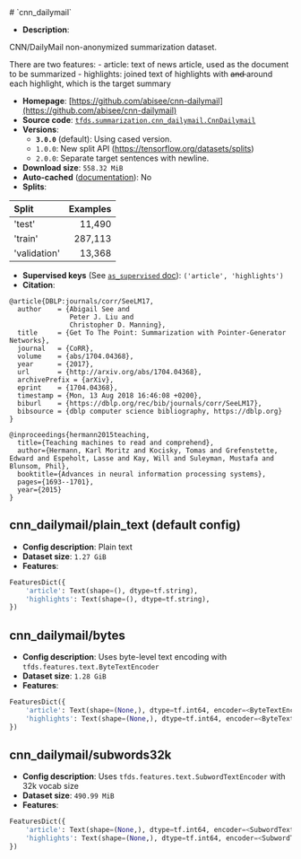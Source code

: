 <div itemscope itemtype="http://schema.org/Dataset">
  <div itemscope itemprop="includedInDataCatalog" itemtype="http://schema.org/DataCatalog">
    <meta itemprop="name" content="TensorFlow Datasets" />
  </div>
  <meta itemprop="name" content="cnn_dailymail" />
  <meta itemprop="description" content="CNN/DailyMail non-anonymized summarization dataset.&#10;&#10;There are two features:&#10;  - article: text of news article, used as the document to be summarized&#10;  - highlights: joined text of highlights with &lt;s&gt; and &lt;/s&gt; around each&#10;    highlight, which is the target summary&#10;&#10;&#10;To use this dataset:&#10;&#10;```python&#10;import tensorflow_datasets as tfds&#10;&#10;ds = tfds.load(&#x27;cnn_dailymail&#x27;, split=&#x27;train&#x27;)&#10;for ex in ds.take(4):&#10;  print(ex)&#10;```&#10;&#10;See [the guide](https://www.tensorflow.org/datasets/overview) for more&#10;informations on [tensorflow_datasets](https://www.tensorflow.org/datasets).&#10;&#10;" />
  <meta itemprop="url" content="https://www.tensorflow.org/datasets/catalog/cnn_dailymail" />
  <meta itemprop="sameAs" content="https://github.com/abisee/cnn-dailymail" />
  <meta itemprop="citation" content="@article{DBLP:journals/corr/SeeLM17,&#10;  author    = {Abigail See and&#10;               Peter J. Liu and&#10;               Christopher D. Manning},&#10;  title     = {Get To The Point: Summarization with Pointer-Generator Networks},&#10;  journal   = {CoRR},&#10;  volume    = {abs/1704.04368},&#10;  year      = {2017},&#10;  url       = {http://arxiv.org/abs/1704.04368},&#10;  archivePrefix = {arXiv},&#10;  eprint    = {1704.04368},&#10;  timestamp = {Mon, 13 Aug 2018 16:46:08 +0200},&#10;  biburl    = {https://dblp.org/rec/bib/journals/corr/SeeLM17},&#10;  bibsource = {dblp computer science bibliography, https://dblp.org}&#10;}&#10;&#10;@inproceedings{hermann2015teaching,&#10;  title={Teaching machines to read and comprehend},&#10;  author={Hermann, Karl Moritz and Kocisky, Tomas and Grefenstette, Edward and Espeholt, Lasse and Kay, Will and Suleyman, Mustafa and Blunsom, Phil},&#10;  booktitle={Advances in neural information processing systems},&#10;  pages={1693--1701},&#10;  year={2015}&#10;}&#10;" />
</div>
# `cnn_dailymail`

*   **Description**:

CNN/DailyMail non-anonymized summarization dataset.

There are two features: - article: text of news article, used as the document to
be summarized - highlights: joined text of highlights with <s> and </s> around
each highlight, which is the target summary

*   **Homepage**:
    [https://github.com/abisee/cnn-dailymail](https://github.com/abisee/cnn-dailymail)
*   **Source code**:
    [`tfds.summarization.cnn_dailymail.CnnDailymail`](https://github.com/tensorflow/datasets/tree/master/tensorflow_datasets/summarization/cnn_dailymail.py)
*   **Versions**:
    *   **`3.0.0`** (default): Using cased version.
    *   `1.0.0`: New split API (https://tensorflow.org/datasets/splits)
    *   `2.0.0`: Separate target sentences with newline.
*   **Download size**: `558.32 MiB`
*   **Auto-cached**
    ([documentation](https://www.tensorflow.org/datasets/performances#auto-caching)):
    No
*   **Splits**:

Split        | Examples
:----------- | -------:
'test'       | 11,490
'train'      | 287,113
'validation' | 13,368

*   **Supervised keys** (See
    [`as_supervised` doc](https://www.tensorflow.org/datasets/api_docs/python/tfds/load)):
    `('article', 'highlights')`
*   **Citation**:

```
@article{DBLP:journals/corr/SeeLM17,
  author    = {Abigail See and
               Peter J. Liu and
               Christopher D. Manning},
  title     = {Get To The Point: Summarization with Pointer-Generator Networks},
  journal   = {CoRR},
  volume    = {abs/1704.04368},
  year      = {2017},
  url       = {http://arxiv.org/abs/1704.04368},
  archivePrefix = {arXiv},
  eprint    = {1704.04368},
  timestamp = {Mon, 13 Aug 2018 16:46:08 +0200},
  biburl    = {https://dblp.org/rec/bib/journals/corr/SeeLM17},
  bibsource = {dblp computer science bibliography, https://dblp.org}
}

@inproceedings{hermann2015teaching,
  title={Teaching machines to read and comprehend},
  author={Hermann, Karl Moritz and Kocisky, Tomas and Grefenstette, Edward and Espeholt, Lasse and Kay, Will and Suleyman, Mustafa and Blunsom, Phil},
  booktitle={Advances in neural information processing systems},
  pages={1693--1701},
  year={2015}
}
```

## cnn_dailymail/plain_text (default config)

*   **Config description**: Plain text
*   **Dataset size**: `1.27 GiB`
*   **Features**:

```python
FeaturesDict({
    'article': Text(shape=(), dtype=tf.string),
    'highlights': Text(shape=(), dtype=tf.string),
})
```

## cnn_dailymail/bytes

*   **Config description**: Uses byte-level text encoding with
    `tfds.features.text.ByteTextEncoder`
*   **Dataset size**: `1.28 GiB`
*   **Features**:

```python
FeaturesDict({
    'article': Text(shape=(None,), dtype=tf.int64, encoder=<ByteTextEncoder vocab_size=257>),
    'highlights': Text(shape=(None,), dtype=tf.int64, encoder=<ByteTextEncoder vocab_size=257>),
})
```

## cnn_dailymail/subwords32k

*   **Config description**: Uses `tfds.features.text.SubwordTextEncoder` with
    32k vocab size
*   **Dataset size**: `490.99 MiB`
*   **Features**:

```python
FeaturesDict({
    'article': Text(shape=(None,), dtype=tf.int64, encoder=<SubwordTextEncoder vocab_size=32908>),
    'highlights': Text(shape=(None,), dtype=tf.int64, encoder=<SubwordTextEncoder vocab_size=32908>),
})
```
